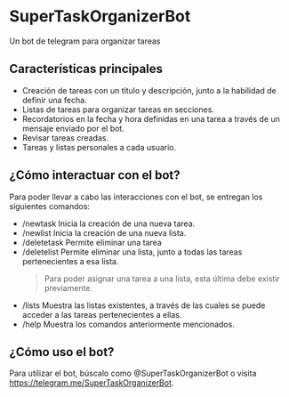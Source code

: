 # SuperTaskOrganizerBot

Un bot de telegram para organizar tareas

## Características principales

- Creación de tareas con un título y descripción, junto a la habilidad de definir una fecha.
- Listas de tareas para organizar tareas en secciones.
- Recordatorios en la fecha y hora definidas en una tarea a través de un mensaje enviado por el bot.
- Revisar tareas creadas.
- Tareas y listas personales a cada usuario.

## ¿Cómo interactuar con el bot?

Para poder llevar a cabo las interacciones con el bot, se entregan los siguientes comandos:

- /newtask Inicia la creación de una nueva tarea.
- /newlist Inicia la creación de una nueva lista.
- /deletetask Permite eliminar una tarea
- /deletelist Permite eliminar una lista, junto a todas las tareas pertenecientes a esa lista. 
  > Para poder asignar una tarea a una lista, esta última debe existir previamente.
- /lists Muestra las listas existentes, a través de las cuales se puede acceder a las tareas pertenecientes a ellas.
- /help Muestra los comandos anteriormente mencionados.

## ¿Cómo uso el bot?

Para utilizar el bot, búscalo como @SuperTaskOrganizerBot o visita https://telegram.me/SuperTaskOrganizerBot.
